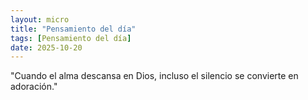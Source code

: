 ```yaml
---
layout: micro
title: "Pensamiento del día"
tags: [Pensamiento del día]
date: 2025-10-20
---
```


"Cuando el alma descansa en Dios, incluso el silencio se convierte en adoración."



